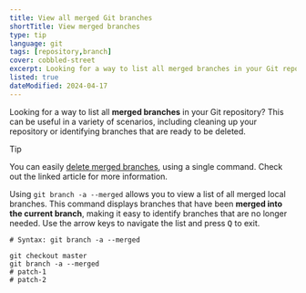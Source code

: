```yaml
---
title: View all merged Git branches
shortTitle: View merged branches
type: tip
language: git
tags: [repository,branch]
cover: cobbled-street
excerpt: Looking for a way to list all merged branches in your Git repository? Look no further.
listed: true
dateModified: 2024-04-17
---
```


Looking for a way to list all **merged branches** in your Git repository? This can be useful in a variety of scenarios, including cleaning up your repository or identifying branches that are ready to be deleted.

> [!TIP]
>
> You can easily [delete merged branches](/git/s/delete-branch#delete-merged-branches), using a single command. Check out the linked article for more information.

Using `git branch -a --merged` allows you to view a list of all merged local branches. This command displays branches that have been **merged into the current branch**, making it easy to identify branches that are no longer needed. Use the arrow keys to navigate the list and press <kbd>Q</kbd> to exit.

```shell
# Syntax: git branch -a --merged

git checkout master
git branch -a --merged
# patch-1
# patch-2
```

